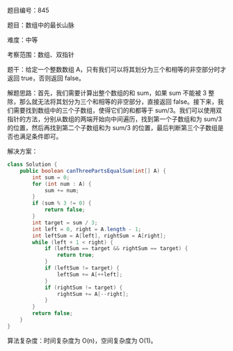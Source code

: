 题目编号：845

题目：数组中的最长山脉

难度：中等

考察范围：数组、双指针

题干：给定一个整数数组 A，只有我们可以将其划分为三个和相等的非空部分时才返回 true，否则返回 false。

解题思路：首先，我们需要计算出整个数组的和 sum，如果 sum 不能被 3 整除，那么就无法将其划分为三个和相等的非空部分，直接返回 false。接下来，我们需要找到数组中的三个子数组，使得它们的和都等于 sum/3。我们可以使用双指针的方法，分别从数组的两端开始向中间遍历，找到第一个子数组和为 sum/3 的位置，然后再找到第二个子数组和为 sum/3 的位置，最后判断第三个子数组是否也满足条件即可。

解决方案：

```java
class Solution {
    public boolean canThreePartsEqualSum(int[] A) {
        int sum = 0;
        for (int num : A) {
            sum += num;
        }
        if (sum % 3 != 0) {
            return false;
        }
        int target = sum / 3;
        int left = 0, right = A.length - 1;
        int leftSum = A[left], rightSum = A[right];
        while (left + 1 < right) {
            if (leftSum == target && rightSum == target) {
                return true;
            }
            if (leftSum != target) {
                leftSum += A[++left];
            }
            if (rightSum != target) {
                rightSum += A[--right];
            }
        }
        return false;
    }
}
```

算法复杂度：时间复杂度为 O(n)，空间复杂度为 O(1)。
